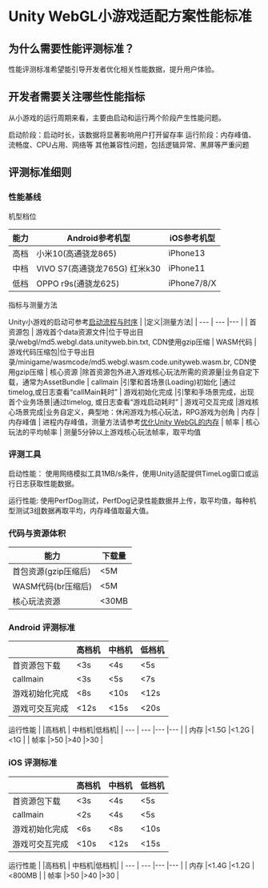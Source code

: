 # Unity WebGL小游戏适配方案性能标准
## 为什么需要性能评测标准？
性能评测标准希望能引导开发者优化相关性能数据，提升用户体验。


## 开发者需要关注哪些性能指标
从小游戏的运行周期来看，主要由启动和运行两个阶段产生性能问题。

启动阶段：启动时长，该数据将显著影响用户打开留存率
运行阶段：内存峰值、流畅度、CPU占用、网络等
其他兼容性问题，包括逻辑异常、黑屏等严重问题


## 评测标准细则

### 性能基线
机型档位

| 能力 |Android参考机型  |iOS参考机型  |
| --- | --- |--- |
| 高档 |⼩⽶10(⾼通骁⻰865) |iPhone13|
| 中档 |VIVO S7(⾼通骁⻰765G) 红米k30|iPhone11|
| 低档 |OPPO r9s(通骁⻰625) |iPhone7/8/X|
 

指标与测量方法

Unity小游戏的启动可参考[启动流程与时序](Startup.md)
|   |定义|测量方法|
| --- | --- |--- |
| 首资源包 | 游戏首个data资源文件|位于导出目录/webgl/md5.webgl.data.unityweb.bin.txt, CDN使用gzip压缩
| WASM代码 | 游戏代码压缩包|位于导出目录/minigame/wasmcode/md5.webgl.wasm.code.unityweb.wasm.br, CDN使用gzip压缩
| 核心资源 |除首资源包外进入游戏核心玩法所需的资源量|业务自定下载，通常为AssetBundle
| callmain |引擎和首场景(Loading)初始化 |通过timelog,或日志查看“callMain耗时”
| 游戏初始化完成 |引擎和手场景完成，出现首个业务场景|通过timelog, 或日志查看“游戏启动耗时”
| 游戏可交互完成 |游戏核心场景完成|业务自定义，典型地：休闲游戏为核心玩法，RPG游戏为创角
| 内存 | 内存峰值 | 进程内存峰值，测量方法请参考[优化Unity WebGL的内存](OptimizationMemory.md)
| 帧率 | 核心玩法的平均帧率 | 测量5分钟以上游戏核心玩法帧率，取平均值


### 评测工具
启动性能：
使用网络模拟工具1MB/s条件，使用Unity适配提供TimeLog窗口或运行日志获取性能数据。

运行性能: 
使用PerfDog测试，PerfDog记录性能数据并上传，取平均值，每种机型测试3组数据再取平均，内存峰值取最大值。

### 代码与资源体积
| 能力 |下载量  |
| --- | --- |
| 首包资源(gzip压缩后) |<5M |
| WASM代码(br压缩后) |<5M |
| 核心玩法资源 |<30MB|


### Android 评测标准


|  |高档机  | 中档机|低档机|
| --- | --- |--- |--- |
| 首资源包下载 |<3s |<4s |<5s |
| callmain |<3s |<5s |<7s |
| 游戏初始化完成 |<8s |<10s |<12s |
| 游戏可交互完成 |<12s|<15s | <20s |

运行性能
|  |高档机  | 中档机|低档机|
| --- | --- |--- |--- |
| 内存 |<1.5G |<1.2G |<1G |
| 帧率 |>50 |>40 |>30 |


### iOS 评测标准

|  |高档机  | 中档机|低档机|
| --- | --- |--- |--- |
| 首资源包下载 |<3s |<4s |<5s |
| callmain |<2s |<4s |<5s |
| 游戏初始化完成 |<6s |<8s |<10s |
| 游戏可交互完成 |<10s|<12s | <15s |

运行性能
|  |高档机  | 中档机|低档机|
| --- | --- |--- |--- |
| 内存 |<1.4G |<1.2G |<800MB |
| 帧率 |>50 |>40 |>30 |
 
